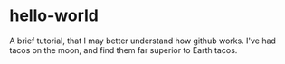 # hello-world
A brief tutorial, that I may better understand how github works. 
I've had tacos on the moon, and find them far superior to Earth tacos.
